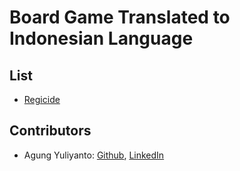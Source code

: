 Board Game Translated to Indonesian Language
=================================


## List
* [Regicide](regicide/README.md)


## Contributors
* Agung Yuliyanto: [Github](https://github.com/agung96tm), [LinkedIn](https://www.linkedin.com/in/agung96tm/)

